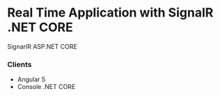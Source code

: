 # Real Time Application with SignalR .NET CORE
SignarlR ASP.NET CORE

### Clients
- Angular 5
- Console .NET CORE

